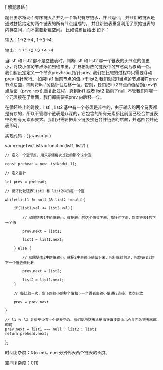 [ 解题思路 ]

题目要求将两个有序链表合并为一个新的有序链表，并且返回。 并且新的链表是通过拼接给定的两个链表的所有节点组成的。 并且新链表重复利用了原始链表的内存空间，而不需要新建空间。 比如说题目给出 如下：

输入：1->2->4 , 1->3->4.

输出： 1->1->2->3->4->4

当list1 和 list2 都不是空链表时，判断list1 和 list2 哪一个链表的头节点的值更小，将较小值的节点添加到结果里，并且相对应的链表中的节点向后移动一位。 我们假设定定义一个节点prevhead,指针 prev, 我们在比较的过程中只需要移动prev 指针就行。 如果list1 当前节点的值小于list2, 我们就把l1当点的节点接在prev节点后面，同时将list1的指针往后移一位。否则，我们把list2节点的值给到prev节点后面（prve.next),重复此过程，真到list1 或者 list2 指向了null. 不管我们将哪一个元素接在了后面，我们都需要把prev 向后移一位。

在循环终止的时候，list1 , list2 基中有一个必须是非空的，由于输入的两个链表都是有序的，所以不管哪个链表是非深的，它包含的所有元素都比前面已经合并链表中的所有元素都要大。我们只需要把非空链表接在合并链表的后面，并返回合并链表即可。

实现代码：( javascript )


var mergeTwoLists = function(list1, list2) {

    // 定义一个空节点，用来存储每次比较的那个较小值

    const prehead = new ListNode(-1);  

    // 定义指针

    let prev = prehead; 

    // 循环比较链表list1 和 list2中的每一个值

    while(list1 != null && list2 !=null){

        if(list1.val <= list2.val){

            // 如果链表1中的值较小，就把较小的这个值留下来，指针往下走，指向链表1的下一个值

            prev.next = list1;

            list1 = list1.next;

        } else {

            // 如果链表2中的值较小，就把2中的较小值留下来，指针继续前进，指向链表2的下一个值去做比较

            prev.next = list2;

            list2 = list2.next;
        }

        // 每比较一次，留下的较小的那个值和下一个得到的较小值进行连接，依次存放

        prev = prev.next

    }

    // l1 与 l2 最后至少有一个是非空的，我们使用链表末尾指针直接指向未合并完的链表尾部即可
    prev.next = list1 === null ? list2 : list1
    return prehead.next;
};



时间复杂度：O(n+m)。n,m 分别代表两个链表的长度。

空间复杂度：O(1)
